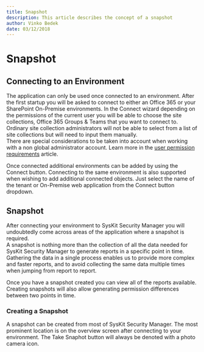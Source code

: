 ```yaml
---
title: Snapshot
description: This article describes the concept of a snapshot
author: Vinko Bedek
date: 03/12/2018
---
```


# Snapshot

## Connecting to an Environment

The application can only be used once connected to an environment. After the first startup you will be asked to connect to either an Office 365 or your SharePoint On-Premise environments. In the Connect wizard depending on the permissions of the current user you will be able to choose the site collections, Office 365 Groups & Teams that you want to connect to. Ordinary site collection administrators will not be able to select from a list of site collections but will need to input them manually.  
There are special considerations to be taken into account when working with a non global administrator account. Learn more in the [user permission requirements](../requirements/user-permissions-requirements.md) article.

Once connected additional environments can be added by using the Connect button. Connecting to the same environment is also supported when wishing to add additional connected objects. Just select the name of the tenant or On-Premise web application from the Connect button dropdown.

## Snapshot

After connecting your environment to SysKit Security Manager you will undoubtedly come across areas of the application where a snapshot is required.  
A snapshot is nothing more than the collection of all the data needed for SysKit Security Manager to generate reports in a specific point in time. Gathering the data in a single process enables us to provide more complex and faster reports, and to avoid collecting the same data multiple times when jumping from report to report.

Once you have a snapshot created you can view all of the reports available. Creating snapshots will also allow generating permission differences between two points in time.

### Creating a Snapshot

A snapshot can be created from most of SysKit Security Manager. The most prominent location is on the overview screen after connecting to your environment. The Take Snaphot button will always be denoted with a photo camera icon.

